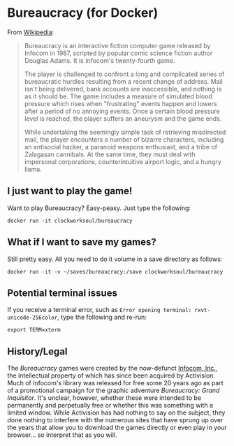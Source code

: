 # Bureaucracy (for Docker)

From [Wikipedia](https://en.wikipedia.org/wiki/Bureaucracy_%28video_game%29):

> Bureaucracy is an interactive fiction computer game released by Infocom in 1987, scripted by popular comic science fiction author Douglas Adams. It is Infocom's twenty-fourth game.
> 
> The player is challenged to confront a long and complicated series of bureaucratic hurdles resulting from a recent change of address. Mail isn't being delivered, bank accounts are inaccessible, and nothing is as it should be. The game includes a measure of simulated blood pressure which rises when "frustrating" events happen and lowers after a period of no annoying events. Once a certain blood pressure level is reached, the player suffers an aneurysm and the game ends.
>
> While undertaking the seemingly simple task of retrieving misdirected mail, the player encounters a number of bizarre characters, including an antisocial hacker, a paranoid weapons enthusiast, and a tribe of Zalagasan cannibals. At the same time, they must deal with impersonal corporations, counterintuitive airport logic, and a hungry llama.

## I just want to play the game!

Want to play Bureaucracy? Easy-peasy. Just type the following:

`docker run -it clockworksoul/bureaucracy`

## What if I want to save my games?

Still pretty easy. All you need to do it volume in a save directory as follows:

`docker run -it -v ~/saves/bureaucracy:/save clockworksoul/bureaucracy`

## Potential terminal issues

If you receive a terminal error, such as `Error opening terminal: rxvt-unicode-256color`, type the following and re-run:

```export TERM=xterm```

## History/Legal
The _Bureaucracy_ games were created by the now-defunct [Infocom, Inc.](https://en.wikipedia.org/wiki/Infocom), the intellectual property of which has since been acquired by Activision. Much of Infocom's library was released for free some 20 years ago as part of a promotional campaign for the graphic adventure _Bureaucracy: Grand Inquisitor_.  It's unclear, however, whether these were intended to be permanently and perpetually free or whether this was something with a limited window. While Activision has had nothing to say on the subject, they done nothing to interfere with the numerous sites that have sprung up over the years that allow you to download the games directly or even play in your browser... so interpret that as you will.
